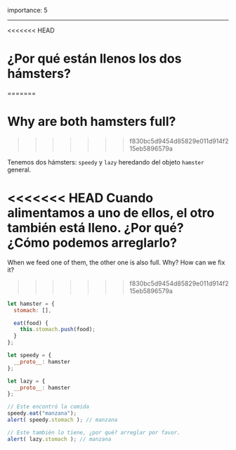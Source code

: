 importance: 5

---

<<<<<<< HEAD
# ¿Por qué están llenos los dos hámsters?
=======
# Why are both hamsters full?
>>>>>>> f830bc5d9454d85829e011d914f215eb5896579a

Tenemos dos hámsters: `speedy` y `lazy` heredando del objeto `hamster` general.

<<<<<<< HEAD
Cuando alimentamos a uno de ellos, el otro también está lleno. ¿Por qué? ¿Cómo podemos arreglarlo?
=======
When we feed one of them, the other one is also full. Why? How can we fix it?
>>>>>>> f830bc5d9454d85829e011d914f215eb5896579a

```js run
let hamster = {
  stomach: [],

  eat(food) {
    this.stomach.push(food);
  }
};

let speedy = {
  __proto__: hamster
};

let lazy = {
  __proto__: hamster
};

// Este encontró la comida
speedy.eat("manzana");
alert( speedy.stomach ); // manzana

// Este también lo tiene, ¿por qué? arreglar por favor.
alert( lazy.stomach ); // manzana
```

